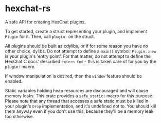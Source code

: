 # hexchat-rs

A safe API for creating HexChat plugins. 

To get started, create a struct representing your plugin, and implement `Plugin` for it. Then,
call `plugin!` on the struct.

All plugins should be built as cdylibs, or if for some reason you have no other choice, dylibs.
Do not attempt to define a `main()` symbol; `Plugin::new` is your plugin's 'entry point'. For that
matter, do not attempt to define the HexChat C docs' described `extern fn`s - this is taken care
of for you by the `plugin!` macro.

If window manipulation is desired, then the `window` feature should be
enabled.

Static variables holding heap resources are discouraged and will cause memory leaks. This crate
provides a `safe_static!` macro for this purpose. Please note that any thread that accesses a safe
static must be killed in your plugin's `Drop` implementation, and it's undefined not to. You should
kill them anyway even if you don't use this, because they'll be a memory leak too otherwise.
